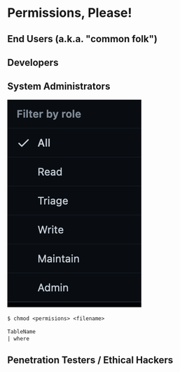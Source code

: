 # Permissions, Please!


## End Users (a.k.a. "common folk")

## Developers

## System Administrators
![GitHub](/github_roles.png)

```
$ chmod <permisions> <filename>
```

```
TableName
| where 
```


## Penetration Testers / Ethical Hackers




